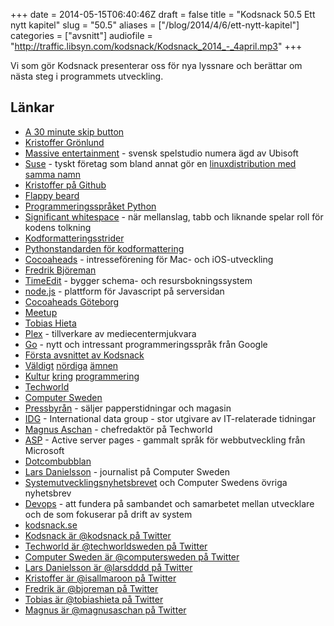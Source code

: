 +++
date = 2014-05-15T06:40:46Z
draft = false
title = "Kodsnack 50.5 Ett nytt kapitel"
slug = "50.5"
aliases = ["/blog/2014/4/6/ett-nytt-kapitel"]
categories = ["avsnitt"]
audiofile = "http://traffic.libsyn.com/kodsnack/Kodsnack_2014_-_4april.mp3"
+++

Vi som gör Kodsnack presenterar oss för nya lyssnare och berättar om nästa steg i programmets utveckling.

## Länkar ##

* [A 30 minute skip button](http://atp.fm/episodes/33-a-30-minute-skip-button)
* [Kristoffer Grönlund](http://koru.se)
* [Massive entertainment](http://www.massive.se) - svensk spelstudio numera ägd av Ubisoft
* [Suse](https://www.suse.com) - tyskt företag som bland annat gör en [linuxdistribution med samma namn](http://www.opensuse.org/en/)
* [Kristoffer på Github](https://github.com/krig)
* [Flappy beard](http://krig.itch.io/flappy-beard)
* [Programmeringsspråket Python](https://python.org)
* [Significant whitespace](http://c2.com/cgi/wiki?SyntacticallySignificantWhitespaceConsideredHarmful) - när mellanslag, tabb och liknande spelar roll för kodens tolkning
* [Kodformatteringsstrider](http://programmers.stackexchange.com/questions/57/tabs-versus-spaceswhat-is-the-proper-indentation-character-for-everything-in-e)
* [Pythonstandarden för kodformattering](http://legacy.python.org/dev/peps/pep-0008/)
* [Cocoaheads](http://www.cocoaheads.org) - intresseförening för Mac- och iOS-utveckling
* [Fredrik Björeman](http://www.bjoreman.com)
* [TimeEdit](http://www.timeedit.se) - bygger schema- och resursbokningssystem
* [node.js](http://nodejs.org) - plattform för Javascript på serversidan
* [Cocoaheads Göteborg](http://www.meetup.com/cocoaheads-goteborg/)
* [Meetup](http://www.meetup.com)
* [Tobias Hieta](http://www.twitter.com/tobiashieta/)
* [Plex](http://plexapp.com/) - tillverkare av mediecentermjukvara
* [Go](http://www.golang.org) - nytt och intressant programmeringsspråk från Google
* [Första avsnittet av Kodsnack](http://kodsnack.se/blog/2012/9/16/kodsnack-1-som-att-handla-p-ikea)
* [Väldigt](http://kodsnack.se/blog/2012/11/19/kodsnack-8-byggare-bob) [nördiga](http://kodsnack.se/blog/2013/1/30/kodsnack-12-merging-frodo) [ämnen](http://kodsnack.se/blog/2014/1/31/kodsnack-38-en-stor-hg-hriga-shellscript)
* [Kultur](http://kodsnack.se/blog/2013/5/5/kodsnack-20-att-leka-cowboys-och-ingenjrer) [kring](http://kodsnack.se/blog/2013/8/23/kodsnack-25-tid-att-tnka-snett) [programmering](http://kodsnack.se/blog/2014/1/12/kodsnack-35-intervju-med-marcin-de-kaminski)
* [Techworld](http://techworld.idg.se)
* [Computer Sweden](http://computersweden.idg.se)
* [Pressbyrån](http://www.pressbyran.se) - säljer papperstidningar och magasin
* [IDG](http://www.idg.com) - International data group - stor utgivare av IT-relaterade tidningar
* [Magnus Aschan](https://twitter.com/MagnusAschan) - chefredaktör på Techworld
* [ASP](http://en.wikipedia.org/wiki/Active_Server_Pages) - Active server pages - gammalt språk för webbutveckling från Microsoft
* [Dotcombubblan](http://sv.wikipedia.org/wiki/IT-bubblan)
* [Lars Danielsson](http://www.twitter.com/larsdddd/) - journalist på Computer Sweden
* [Systemutvecklingsnyhetsbrevet](http://computersweden.idg.se/2.2683/1.29705) och Computer Swedens övriga nyhetsbrev
* [Devops](http://en.wikipedia.org/wiki/Devops) - att fundera på sambandet och samarbetet mellan utvecklare och de som fokuserar på drift av system
* [kodsnack.se](http://www.kodsnack.se)
* [Kodsnack är @kodsnack på Twitter](http://www.twitter.com/kodsnack/)
* [Techworld är @techworldsweden på Twitter](http://www.twitter.com/techworldsweden/)
* [Computer Sweden är @computersweden på Twitter](https://twitter.com/ComputerSweden)
* [Lars Danielsson är @larsdddd på Twitter](http://www.twitter.com/larsdddd/)
* [Kristoffer är @isallmaroon på Twitter](http://www.twitter.com/isallmaroon/)
* [Fredrik är @bjoreman på Twitter](http://www.twitter.com/bjoreman/)
* [Tobias är @tobiashieta på Twitter](http://www.twitter.com/tobiashieta/)
* [Magnus är @magnusaschan på Twitter](https://twitter.com/MagnusAschan)

